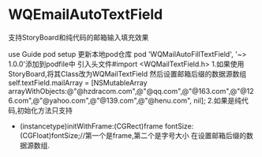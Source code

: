 # WQEmailAutoTextField
支持StoryBoard和纯代码的邮箱输入填充效果

use Guide
pod setup 更新本地pod仓库
pod 'WQMailAutoFillTextField', '~> 1.0.0'添加到podfile中
引入头文件#import <WQMailTextField.h>
1.如果使用StoryBoard,将其Class改为WQMailTextField
然后设置邮箱后缀的数据源数组
self.textField.mailArray = [NSMutableArray arrayWithObjects:@"@hzdracom.com",@"@qq.com",@"@163.com",@"@126.com",@"@yahoo.com",@"@139.com",@"@henu.com", nil];
2.如果是纯代码,初始化方法只支持
- (instancetype)initWithFrame:(CGRect)frame          fontSize:(CGFloat)fontSize;//第一个是frame,第二个是字号大小
在设置邮箱后缀的数据源数组.



 
